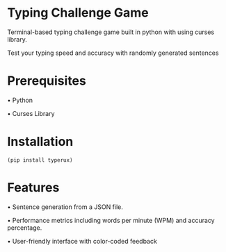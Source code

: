 # Typing Challenge Game
Terminal-based typing challenge game built in python with using curses library.

Test your typing speed and accuracy with randomly generated sentences

# Prerequisites
  • Python 
  
  • Curses Library 

# Installation
    (pip install typerux)
# Features

 • Sentence generation from a JSON file.

 • Performance metrics including words per minute (WPM) and accuracy percentage.
 
 • User-friendly interface with color-coded feedback
  
